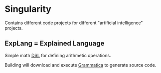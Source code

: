 # Singularity

Contains different code projects for different "artificial intelligence" projects.

## ExpLang = Explained Language

Simple math [DSL](https://en.wikipedia.org/wiki/Domain-specific_language) for defining arithmetic operations.

Building will download and execute [Grammatica](https://github.com/cederberg/grammatica) to generate source code.
